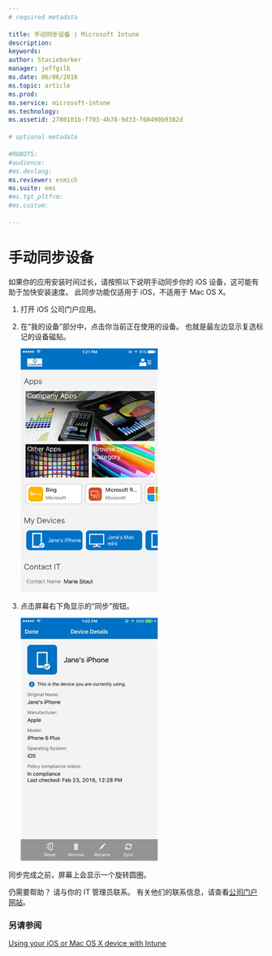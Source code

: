 ```yaml
---
# required metadata

title: 手动同步设备 | Microsoft Intune
description:
keywords:
author: Staciebarker
manager: jeffgilb
ms.date: 06/06/2016
ms.topic: article
ms.prod:
ms.service: microsoft-intune
ms.technology:
ms.assetid: 2780101b-f703-4b78-9d33-f68490b9382d

# optional metadata

#ROBOTS:
#audience:
#ms.devlang:
ms.reviewer: esmich
ms.suite: ems
#ms.tgt_pltfrm:
#ms.custom:

---
```



# 手动同步设备

如果你的应用安装时间过长，请按照以下说明手动同步你的 iOS 设备，这可能有助于加快安装速度。 此同步功能仅适用于 iOS，不适用于 Mac OS X。

1. 打开 iOS 公司门户应用。

2. 在“我的设备”部分中，点击你当前正在使用的设备。 也就是最左边显示复选标记的设备磁贴。

    ![ios-sync-1-comp-portal-apps](./media/ios-sync-1-comp-portal-apps.png)

3.  点击屏幕右下角显示的“同步”按钮。

    ![ios-sync-2-sync-button](./media/ios-sync-2-sync-button.png)

同步完成之前，屏幕上会显示一个旋转圆圈。

仍需要帮助？ 请与你的 IT 管理员联系。 有关他们的联系信息，请查看[公司门户网站](http://portal.manage.microsoft.com)。

### 另请参阅
[Using your iOS or Mac OS X device with Intune](using-your-ios-or-mac-os-x-device-with-intune.md)

<!--HONumber=Jun16_HO2-->


